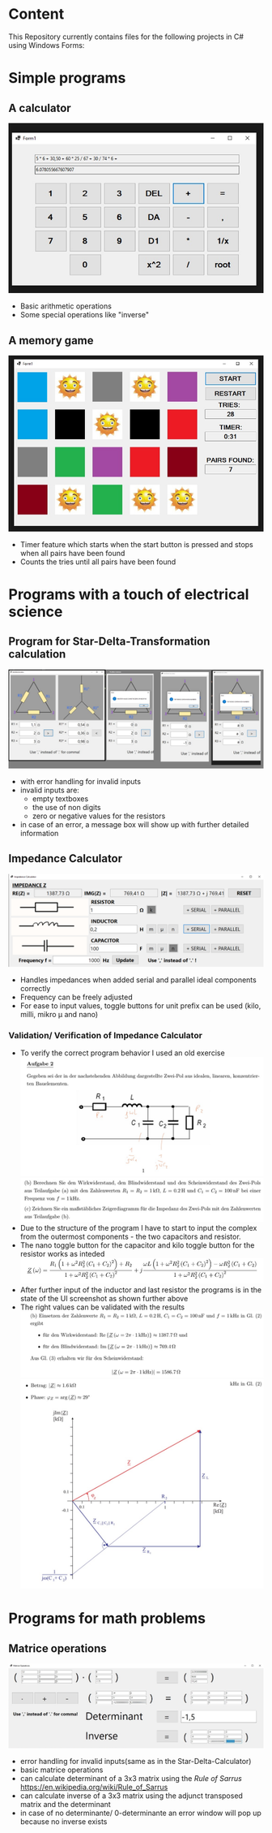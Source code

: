 # Content
This Repository currently contains files for the following projects in C# using Windows Forms:

# Simple programs
## A calculator
![Calculator](./Images/Calc_SS.jpg)  
- Basic arithmetic operations
- Some special operations like "inverse"

## A memory game
![Memory](./Images/Memory_SS.jpg)  
- Timer feature which starts when the start button is pressed and stops when all pairs have been found
- Counts the tries until all pairs have been found

# Programs with a touch of electrical science
## Program for Star-Delta-Transformation calculation
![StarDeltaCalculator](/Images/StarDeltaCalculator.jpg)  
- with error handling for invalid inputs
- invalid inputs are:
  - empty textboxes
  - the use of non digits
  - zero or negative values for the resistors
- in case of an error, a message box will show up with further detailed information

## Impedance Calculator
![ImpCalc](/Images/ImpedanceCalculator.png)
- Handles impedances when added serial and parallel ideal components correctly
- Frequency can be freely adjusted
- For ease to input values, toggle buttons for unit prefix can be used (kilo, milli, mikro µ and nano)

### Validation/ Verification of Impedance Calculator
- To verify the correct program behavior I used an old exercise
![impedance](/Images/01Imp.jpg)
![impedance](/Images/02Imp.jpg)
- Due to the structure of the program I have to start to input the complex from the outermost components - the two capacitors and resistor.
- The nano toggle button for the capacitor and kilo toggle button for the resistor works as inteded
![impedance](/Images/03Imp.jpg)
- After further input of the inductor and last resistor the programs is in the state of the UI screenshot as shown further above
- The right values can be validated with the results
![impedance](/Images/04Imp.jpg)
![impedance](/Images/05Imp.jpg)

# Programs for math problems
## Matrice operations
![Matrices](/Images/Matrices.jpg)
- error handling for invalid inputs(same as in the Star-Delta-Calculator)
- basic matrice operations
- can calculate determinant of a 3x3 matrix using the *Rule of Sarrus* https://en.wikipedia.org/wiki/Rule_of_Sarrus
- can calculate inverse of a 3x3 matrix using the adjunct transposed matrix and the determinant
- in case of no determinante/ 0-determinante an error window will pop up because no inverse exists
